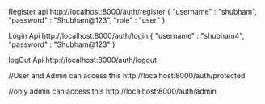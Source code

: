 
Register api
http://localhost:8000/auth/register
{
  "username" : "shubham",
  "password" : "Shubham@123",
  "role" : "user"
}


Login Api
http://localhost:8000/auth/login
{
  "username" : "shubham4",
  "password" : "Shubham@123"
}


logOut Api
http://localhost:8000/auth/logout

//User and Admin can access this
http://localhost:8000/auth/protected

//only admin can access this
http://localhost:8000/auth/admin





